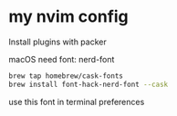 # my nvim config

Install plugins with packer

macOS need font: nerd-font

```sh
brew tap homebrew/cask-fonts
brew install font-hack-nerd-font --cask
```
use this font in terminal preferences
